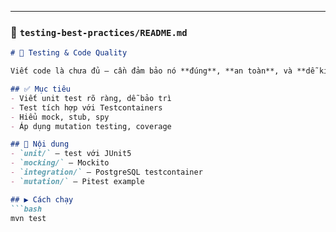 
---

### 📁 `testing-best-practices/README.md`

```markdown
# 🧪 Testing & Code Quality

Viết code là chưa đủ — cần đảm bảo nó **đúng**, **an toàn**, và **dễ kiểm tra**.

## ✅ Mục tiêu
- Viết unit test rõ ràng, dễ bảo trì
- Test tích hợp với Testcontainers
- Hiểu mock, stub, spy
- Áp dụng mutation testing, coverage

## 📁 Nội dung
- `unit/` – test với JUnit5
- `mocking/` – Mockito
- `integration/` – PostgreSQL testcontainer
- `mutation/` – Pitest example

## ▶️ Cách chạy
```bash
mvn test
